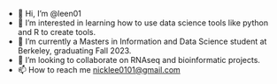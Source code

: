 - 👋 Hi, I’m @leen01
- 👀 I’m interested in learning how to use data science tools like python and R to create tools. 
- 🌱 I’m currently a Masters in Information and Data Science student at Berkeley, graduating Fall 2023. 
- 💞️ I’m looking to collaborate on RNAseq and bioinformatic projects. 
- 📫 How to reach me nicklee0101@gmail.com

<!---
leen01/leen01 is a ✨ special ✨ repository because its `README.md` (this file) appears on your GitHub profile.
You can click the Preview link to take a look at your changes.
--->
